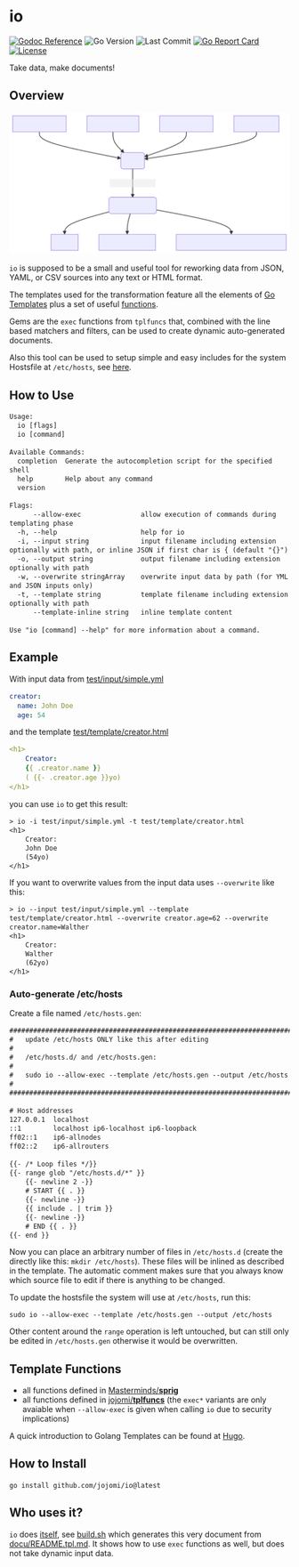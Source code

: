 # io

[![Godoc Reference](https://godoc.org/github.com/jojomi/io?status.svg)](http://godoc.org/github.com/jojomi/io)
![Go Version](https://img.shields.io/github/go-mod/go-version/jojomi/io)
![Last Commit](https://img.shields.io/github/last-commit/jojomi/io)
[![Go Report Card](https://goreportcard.com/badge/jojomi/io)](https://goreportcard.com/report/jojomi/io)
[![License](https://img.shields.io/badge/License-MIT-orange.svg)](https://github.com/jojomi/io/blob/master/LICENSE)

Take data, make documents!

## Overview

![io overview](docu/overview.svg)

`io` is supposed to be a small and useful tool for reworking data from JSON, YAML, or CSV sources into any text or HTML format.

The templates used for the transformation feature all the elements of [Go Templates](https://pkg.go.dev/text/template)
plus a set of useful [functions](#template-functions).

Gems are the `exec` functions from `tplfuncs` that, combined with the line based matchers and filters,
can be used to create dynamic auto-generated documents.

Also this tool can be used to setup simple and easy includes for the system Hostsfile at `/etc/hosts`, see [here](#auto-generate-etchosts).

## How to Use

```
Usage:
  io [flags]
  io [command]

Available Commands:
  completion  Generate the autocompletion script for the specified shell
  help        Help about any command
  version     

Flags:
      --allow-exec               allow execution of commands during templating phase
  -h, --help                     help for io
  -i, --input string             input filename including extension optionally with path, or inline JSON if first char is { (default "{}")
  -o, --output string            output filename including extension optionally with path
  -w, --overwrite stringArray    overwrite input data by path (for YML and JSON inputs only)
  -t, --template string          template filename including extension optionally with path
      --template-inline string   inline template content

Use "io [command] --help" for more information about a command.

```

## Example

With input data from [test/input/simple.yml](test/input/simple.yml)

``` yml
creator:
  name: John Doe
  age: 54
```

and the template [test/template/creator.html](test/template/creator.html)

``` yml
<h1>
    Creator:
    {{ .creator.name }}
    ( {{- .creator.age }}yo)
</h1>
```

you can use `io` to get this result:

``` shell
> io -i test/input/simple.yml -t test/template/creator.html
<h1>
    Creator:
    John Doe
    (54yo)
</h1>
```

If you want to overwrite values from the input data uses `--overwrite` like this:
``` shell
> io --input test/input/simple.yml --template test/template/creator.html --overwrite creator.age=62 --overwrite creator.name=Walther
<h1>
    Creator:
    Walther
    (62yo)
</h1>
```

### Auto-generate /etc/hosts

Create a file named `/etc/hosts.gen`:

``` shell
##########################################################################
#   update /etc/hosts ONLY like this after editing                       #
#   /etc/hosts.d/ and /etc/hosts.gen:                                    #
#   sudo io --allow-exec --template /etc/hosts.gen --output /etc/hosts   #
##########################################################################

# Host addresses
127.0.0.1  localhost
::1        localhost ip6-localhost ip6-loopback
ff02::1    ip6-allnodes
ff02::2    ip6-allrouters

{{- /* Loop files */}}
{{- range glob "/etc/hosts.d/*" }}
    {{- newline 2 -}}
    # START {{ . }}
    {{- newline -}}
    {{ include . | trim }}
    {{- newline -}}
    # END {{ . }}
{{- end }}
```

Now you can place an arbitrary number of files in `/etc/hosts.d` (create the directly like this: `mkdir /etc/hosts`).
These files will be inlined as described in the template. The automatic comment makes sure that you always know which source file to edit if there is anything to be changed.

To update the hostsfile the system will use at `/etc/hosts`, run this:

``` shell
sudo io --allow-exec --template /etc/hosts.gen --output /etc/hosts
```

Other content around the `range` operation is left untouched, but can still only be edited in `/etc/hosts.gen` otherwise it would be overwritten.


## Template Functions

* all functions defined in [Masterminds/**sprig**](http://masterminds.github.io/sprig/)
* all functions defined in [jojomi/**tplfuncs**](https://github.com/jojomi/tplfuncs) (the `exec*` variants are only avaiable when `--allow-exec` is given when calling `io` due to security implications)

A quick introduction to Golang Templates can be found at [Hugo](https://gohugo.io/templates/introduction).

## How to Install

``` shell
go install github.com/jojomi/io@latest
```

## Who uses it?

`io` does [itself](https://en.wikipedia.org/wiki/Eating_your_own_dog_food), see [build.sh](build.sh) which generates this very document from [docu/README.tpl.md](docu/README.tpl.md). It shows how to use `exec` functions as well, but does not take dynamic input data.